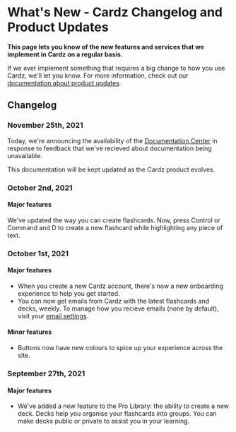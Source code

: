 # What's New - Cardz Changelog and Product Updates

**This page lets you know of the new features and services that we implement in Cardz on a regular basis.** 

If we ever implement something that requires a big change to how you use Cardz, we'll let you know. For more information, check out our [documentation about product updates](/docs/product/updates).

## Changelog

### November 25th, 2021
Today, we're announcing the availability of the [Documentation Center](/docs) in response to feedback that we've recieved about documentation being unavailable.

This documentation will be kept updated as the Cardz product evolves.

### October 2nd, 2021
#### Major features
We've updated the way you can create flashcards. Now, press Control or Command and D to create a new flashcard while highlighting any piece of text.

### October 1st, 2021
#### Major features
- When you create a new Cardz account, there's now a new onboarding experience to help you get started.
- You can now get emails from Cardz with the latest flashcards and decks, weekly. To manage how you recieve emails (none by default), visit your [email settings](/emails).

#### Minor features
- Buttons now have new colours to spice up your experience across the site.

### September 27th, 2021
#### Major features
- We've added a new feature to the Pro Library: the ability to create a new deck. Decks help you organise your flashcards into groups. You can make decks public or private to assist you in your learning.